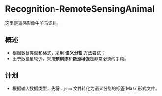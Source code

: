# Recognition-RemoteSensingAnimal
这里是遥感影像牛羊马识别。

## 概述
- 根据数据类型和格式，采用 **语义分割** 方法尝试；
- 由于数据量较少，采用**预训练**和**数据增强**是非常必须的手段。

## 计划
- 根据输入数据类型，先将 ``.json`` 文件转化为语义分割的标签 Mask 形式文件。
